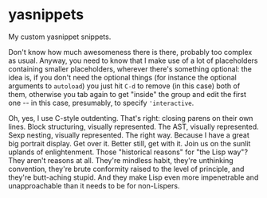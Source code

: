 # yasnippets
My custom yasnippet snippets.

Don't know how much awesomeness there is there, probably too complex as usual. Anyway, you need to know that I make use of a lot of placeholders containing smaller placeholders, wherever there's something optional: the idea is, if you don't need the optional things (for instance the optional arguments to `autoload`) you just hit `C-d` to remove (in this case) both of them, otherwise you tab again to get "inside" the group and edit the first one -- in this case, presumably, to specify `'interactive`.

Oh, yes, I use C-style outdenting. That's right: closing parens on their own lines. Block structuring, visually represented. The AST, visually represented. Sexp nesting, visually represented. The right way. Because I have a great big portrait display. Get over it. Better still, get with it. Join us on the sunlit uplands of enlightenment. Those "historical reasons" for "the Lisp way"? They aren't reasons at all. They're mindless habit, they're unthinking convention, they're brute conformity raised to the level of principle, and they're butt-aching stupid. And they make Lisp even more impenetrable and unapproachable than it needs to be for non-Lispers.

